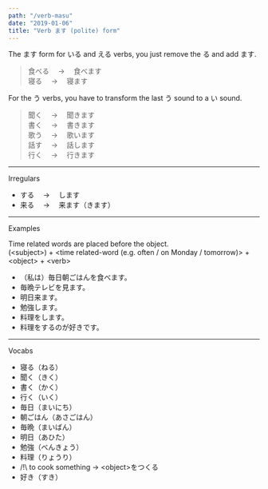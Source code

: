 ```yaml
---
path: "/verb-masu"
date: "2019-01-06"
title: "Verb ます (polite) form"
---
```


The ます form for いる and える verbs, you just remove the る and add ます.

> 食べる　 → 　食べます  
> 寝る　 → 　寝ます

For the う verbs, you have to transform the last う sound to a い sound.

> 聞く　 → 　聞きます  
> 書く　 → 　書きます  
> 歌う　 → 　歌います  
> 話す　 → 　話します  
> 行く　 → 　行きます

---

Irregulars

- する　 → 　します
- 来る　 → 　来ます（きます）

---

Examples

Time related words are placed before the object.  
(\<subject\>) + \<time related-word (e.g. often / on Monday / tomorrow)\> + \<object\> + \<verb\>

- （私は）毎日朝ごはんを食べます。
- 毎晩テレビを見ます。
- 明日来ます。
- 勉強します。
- 料理をします。
- 料理をするのが好きです。

---

Vocabs

- 寝る（ねる）
- 聞く（きく）
- 書く（かく）
- 行く（いく）
- 毎日（まいにち）
- 朝ごはん（あさごはん）
- 毎晩（まいばん）
- 明日（あひた）
- 勉強（べんきょう）
- 料理（りょうり）
- /!\ to cook something -> \<object\>をつくる
- 好き（すき）
